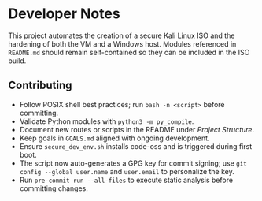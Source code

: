 # Developer Notes

This project automates the creation of a secure Kali Linux ISO and the hardening of both the VM and a Windows host. Modules referenced in `README.md` should remain self-contained so they can be included in the ISO build.

## Contributing

- Follow POSIX shell best practices; run `bash -n <script>` before committing.
- Validate Python modules with `python3 -m py_compile`.
- Document new routes or scripts in the README under *Project Structure*.
- Keep goals in `GOALS.md` aligned with ongoing development.
- Ensure `secure_dev_env.sh` installs code-oss and is triggered during first boot.
- The script now auto-generates a GPG key for commit signing; use `git config --global user.name` and `user.email` to personalize the key.
- Run `pre-commit run --all-files` to execute static analysis before committing changes.
